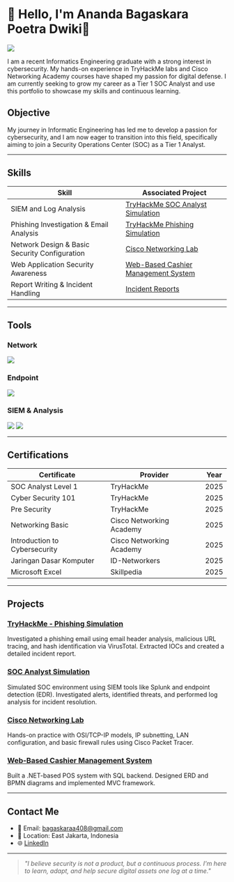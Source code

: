 # 👋 Hello, I'm Ananda Bagaskara Poetra Dwiki👋 

<a href="https://www.linkedin.com/in/ananda-bagaskara-poetra-dwiki-34492b221/">
  <img src="https://img.shields.io/badge/-LinkedIn-0072b1?&style=for-the-badge&logo=linkedin&logoColor=white" />
</a>

I am a recent Informatics Engineering graduate with a strong interest in cybersecurity. My hands-on experience in TryHackMe labs and Cisco Networking Academy courses have shaped my passion for digital defense. I am currently seeking to grow my career as a Tier 1 SOC Analyst and use this portfolio to showcase my skills and continuous learning.

## Objective

My journey in Informatic Engineering has led me to develop a passion for cybersecurity, and I am now eager to transition into this field, specifically aiming to join a Security Operations Center (SOC) as a Tier 1 Analyst.

---

## Skills

| Skill                                         | Associated Project         |
|-----------------------------------------------|----------------------------|
| SIEM and Log Analysis                         | [TryHackMe SOC Analyst Simulation](./tryhackme-soc-simulation) |
| Phishing Investigation & Email Analysis       | [TryHackMe Phishing Simulation](./tryhackme-phishing-simulation) |
| Network Design & Basic Security Configuration | [Cisco Networking Lab](./networking-lab) |
| Web Application Security Awareness            | [Web-Based Cashier Management System](./cashier-management-system) |
| Report Writing & Incident Handling            | [Incident Reports](./incident-reports) |

---

## Tools

### Network
<div>
  <img src="https://img.shields.io/badge/-Wireshark-1679A7?&style=for-the-badge&logo=Wireshark&logoColor=white" />
</div>

### Endpoint
<div>
  <img src="https://img.shields.io/badge/-Microsoft_Defender_for_Endpoint-00A4EF?&style=for-the-badge&logo=Microsoft&logoColor=white" />
</div>

### SIEM & Analysis
<div>
  <img src="https://img.shields.io/badge/-Splunk-000000?&style=for-the-badge&logo=Splunk&logoColor=white" />
  <img src="https://img.shields.io/badge/-Elastic-005571?&style=for-the-badge&logo=Elastic&logoColor=white" />
</div>

---

## Certifications

| Certificate | Provider | Year |
|------------|----------|------|
| SOC Analyst Level 1 | TryHackMe | 2025 |
| Cyber Security 101 | TryHackMe | 2025 |
| Pre Security | TryHackMe | 2025 |
| Networking Basic | Cisco Networking Academy | 2025 |
| Introduction to Cybersecurity | Cisco Networking Academy | 2025 |
| Jaringan Dasar Komputer | ID-Networkers | 2025 |
| Microsoft Excel | Skillpedia | 2025 |

---

## Projects

### [TryHackMe - Phishing Simulation](./tryhackme-phishing-simulation)
Investigated a phishing email using email header analysis, malicious URL tracing, and hash identification via VirusTotal. Extracted IOCs and created a detailed incident report.

### [SOC Analyst Simulation](./tryhackme-soc-simulation)
Simulated SOC environment using SIEM tools like Splunk and endpoint detection (EDR). Investigated alerts, identified threats, and performed log analysis for incident resolution.

### [Cisco Networking Lab](./networking-lab)
Hands-on practice with OSI/TCP-IP models, IP subnetting, LAN configuration, and basic firewall rules using Cisco Packet Tracer.

### [Web-Based Cashier Management System](./cashier-management-system)
Built a .NET-based POS system with SQL backend. Designed ERD and BPMN diagrams and implemented MVC framework.

---

## Contact Me

- 📧 Email: bagaskaraa408@gmail.com  
- 📍 Location: East Jakarta, Indonesia  
- 🌐 [LinkedIn](https://www.linkedin.com/in/ananda-bagaskara-poetra-dwiki-34492b221/)

---

> *"I believe security is not a product, but a continuous process. I'm here to learn, adapt, and help secure digital assets one log at a time."*
